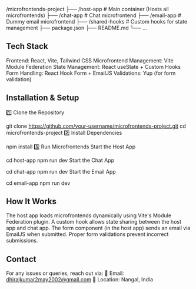 /microfrontends-project
  ├── /host-app         # Main container (Hosts all microfrontends)
  ├── /chat-app         # Chat microfrontend
  ├── /email-app        # Dummy email microfrontend
  ├── /shared-hooks     # Custom hooks for state management
  ├── package.json
  ├── README.md
  └── ...
  
## Tech Stack

Frontend: React, Vite, Tailwind CSS
Microfrontend Management: Vite Module Federation
State Management: React useState + Custom Hooks
Form Handling: React Hook Form + EmailJS
Validations: Yup (for form validation)

## Installation & Setup

1️⃣ Clone the Repository

git clone https://github.com/your-username/microfrontends-project.git
cd microfrontends-project
2️⃣ Install Dependencies

npm install
3️⃣ Run Microfrontends
Start the Host App

cd host-app
npm run dev
Start the Chat App

cd chat-app
npm run dev
Start the Email App

cd email-app
npm run dev

## How It Works

The host app loads microfrontends dynamically using Vite's Module Federation plugin.
A custom hook allows state sharing between the host app and chat app.
The form component (in the host app) sends an email via EmailJS when submitted.
Proper form validations prevent incorrect submissions.

## Contact
For any issues or queries, reach out via:
📧 Email: dhirajkumar2may2002@gmail.com
📍 Location: Nangal, India
